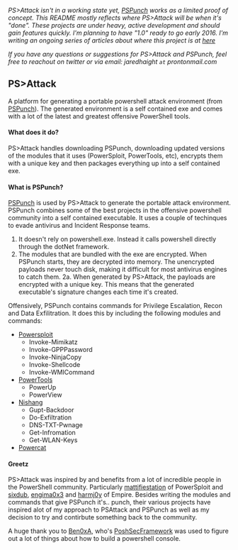 _PS>Attack isn't in a working state yet, [PSPunch](https://www.github.com/jaredhaight/PSPunch/) works as a limited proof of concept. This README mostly reflects where PS>Attack will be when it's "done". These projects are under heavy, active development and should gain features quickly. I'm planning to have "1.0" ready to go early 2016. I'm writing an ongoing series of articles about where this project is at [here](https://www.psattack.com/articles/20150212/psattack-v000001/)_

_If you have any questions or suggestions for PS>Attack and PSPunch, feel free to reachout on twitter or via email: jaredhaight `at` prontonmail.com_

## PS>Attack

A platform for generating a portable powershell attack environment (from [PSPunch](https://www.github.com/jaredhaight/PSPunch/)). The generated environment is a self contained exe and comes with a lot of the latest and greatest offensive PowerShell tools. 

#### What does it do?
PS>Attack handles downloading PSPunch, downloading updated versions of the modules that it uses (PowerSploit, PowerTools, etc), encrypts them with a unique key and then packages everything up into a self contained exe.

#### What is PSPunch?
[PSPunch](https://www.github.com/jaredhaight/PSPunch/) is used by PS>Attack to generate the portable attack environment. PSPunch combines some of the best projects in the offensive powershell community into a self contained executable. It uses a couple of techinques to evade antivirus and Incident Response teams.

1. It doesn't rely on powershell.exe. Instead it calls powershell directly through the dotNet framework.
2. The modules that are bundled with the exe are encrypted. When PSPunch starts, they are decrypted into memory. The unencrypted payloads never touch disk, making it difficult for most antivirus engines to catch them.
2a. When generated by PS>Attack, the payloads are encrypted with a unique key. This means that the generated executable's signature changes each time it's created. 

Offensively, PSPunch contains commands for Privilege Escalation, Recon and Data Exfilitration. It does this by including the following modules and commands:
* [Powersploit](https://github.com/PowerShellMafia/PowerSploit)
  - Invoke-Mimikatz
  - Invoke-GPPPassword
  - Invoke-NinjaCopy
  - Invoke-Shellcode
  - Invoke-WMICommand
* [PowerTools](https://github.com/PowerShellEmpire/PowerTools)
  - PowerUp
  - PowerView
* [Nishang](https://github.com/samratashok/nishang)
  - Gupt-Backdoor
  - Do-Exfiltration
  - DNS-TXT-Pwnage
  - Get-Infromation
  - Get-WLAN-Keys
* [Powercat](https://github.com/besimorhino/powercat)

#### Greetz
PS>Attack was inspired by and benefits from a lot of incredible people in the PowerShell community. Particularly [mattifiestation](https://twitter.com/mattifestation) of PowerSploit and [sixdub](https://twitter.com/sixdub), [engima0x3](https://twitter.com/enigma0x3) and [harmj0y](https://twitter.com/HarmJ0y) of Empire. Besides writing the modules and commands that give PSPunch it's.. punch, their various projects have inspired alot of my approach to PSAttack and PSPunch as well as my decision to try and contirbute something back to the community.

A huge thank you to [Ben0xA](https://twitter.com/ben0xa), who's [PoshSecFramework](https://github.com/PoshSec/PoshSecFramework) was used to figure out a lot of things about how to build a powershell console.
